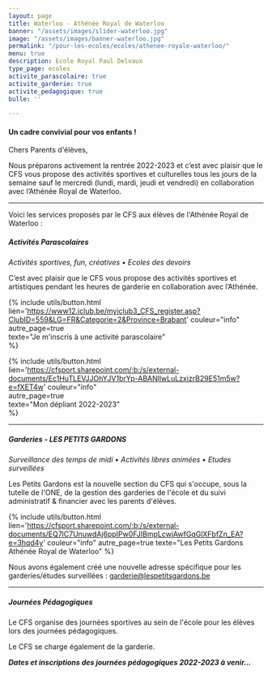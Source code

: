 ```yaml
---
layout: page
title: Waterloo - Athénée Royal de Waterloo
banner: "/assets/images/slider-waterloo.jpg"
image: "/assets/images/banner-waterloo.jpg"
permalink: "/pour-les-ecoles/ecoles/athenee-royale-waterloo/"
menu: true
description: Ecole Royal Paul Delvaux
type_page: ecoles
activite_parascolaire: true
activite_garderie: true
activite_pedagogique: true
bulle: ''

---
```

#### **Un cadre convivial pour vos enfants !**

Chers Parents d'élèves,

Nous préparons activement la rentrée 2022-2023 et c’est avec plaisir que le CFS vous propose des activités sportives et culturelles tous les jours de la semaine sauf le mercredi (lundi, mardi, jeudi et vendredi) en collaboration avec l’Athénée Royal de Waterloo.

***

Voici les services proposés par le CFS aux élèves de l'Athénée Royal de Waterloo :

##### **Activités Parascolaires**

_Activités sportives, fun, créatives • Ecoles des devoirs_

C’est avec plaisir que le CFS vous propose des activités sportives et artistiques pendant les heures de garderie en collaboration avec l’Athénée.

{% include utils/button.html lien='https://www12.iclub.be/myiclub3_CFS_register.asp?ClubID=559&LG=FR&Categorie=2&Province=Brabant' couleur="info"  
autre_page=true  
texte="Je m'inscris à une activité parascolaire"  
%}

{% include utils/button.html  
lien='https://cfsport.sharepoint.com/:b:/s/external-documents/Ec1HuTLEVJJOhYJV1brYp-ABANllwLuLzxizrB29E51m5w?e=fXET4w' couleur="info"  
autre_page=true  
texte="Mon dépliant 2022-2023"  
%}

***

##### **Garderies - LES PETITS GARDONS**

_Surveillance des temps de midi • Activités libres animées • Etudes surveillées_

Les Petits Gardons est la nouvelle section du CFS qui s'occupe, sous la tutelle de l'ONE, de la gestion des garderies de l'école et du suivi administratif & financier avec les parents d'élèves.

{% include utils/button.html lien='https://cfsport.sharepoint.com/:b:/s/external-documents/EQ7lC7UnuwdAj6ppIPw0FJIBmpLcwjAwfGqGlXFbfZn_EA?e=3hqd4y' couleur="info" autre_page=true texte="Les Petits Gardons Athénée Royal de Waterloo" %}

Nous avons également créé une nouvelle adresse spécifique pour les garderies/études surveillées : <a href="mailto:garderie@lespetitsgardons.be">garderie@lespetitsgardons.be</a>

***

##### **Journées Pédagogiques**

Le CFS organise des journées sportives au sein de l'école pour les élèves lors des journées pédagogiques.

Le CFS se charge également de la garderie.

**_Dates et inscriptions des journées pédagogiques 2022-2023 à venir..._**